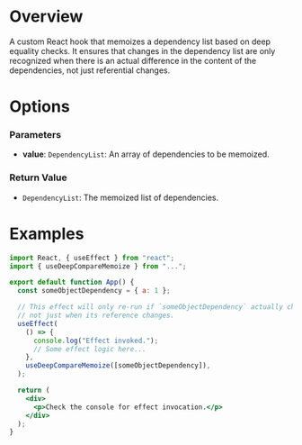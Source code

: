 # Overview

A custom React hook that memoizes a dependency list based on deep equality checks. It ensures that changes in the dependency list are only recognized when there is an actual difference in the content of the dependencies, not just referential changes.

# Options

### Parameters

- **value**: `DependencyList`: An array of dependencies to be memoized.

### Return Value

- `DependencyList`: The memoized list of dependencies.

# Examples

```jsx
import React, { useEffect } from "react";
import { useDeepCompareMemoize } from "...";

export default function App() {
  const someObjectDependency = { a: 1 };

  // This effect will only re-run if `someObjectDependency` actually changes,
  // not just when its reference changes.
  useEffect(
    () => {
      console.log("Effect invoked.");
      // Some effect logic here...
    },
    useDeepCompareMemoize([someObjectDependency]),
  );

  return (
    <div>
      <p>Check the console for effect invocation.</p>
    </div>
  );
}
```
